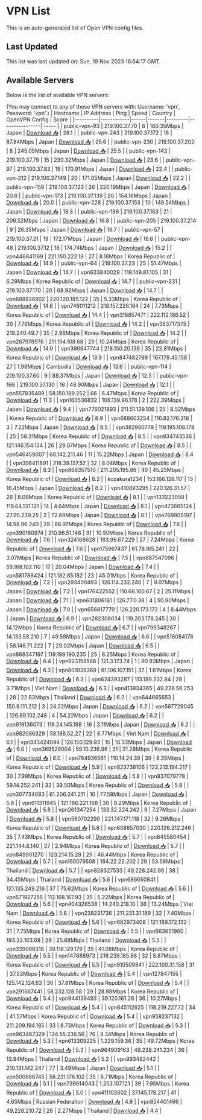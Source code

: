 # VPN List

This is an auto-generated list of Open VPN config files.

## Last Updated

This list was last updated on: Sun, 19 Nov 2023 16:54:17 GMT.

## Available Servers

Below is the list of available VPN servers:

(You may connect to any of these VPN servers with: Username: 'vpn', Password: 'vpn'.)
| Hostname | IP Address | Ping | Speed | Country | OpenVPN Config | Score |
|----------|------------|------|-------|---------|----------------| ----- |
| public-vpn-93 | 219.100.37.70 | 8 | 180.35Mbps | Japan | [Download 📥](./configs/server_0_JP.ovpn) | 28.1 |
| public-vpn-243 | 219.100.37.172 | 18 | 87.84Mbps | Japan | [Download 📥](./configs/server_1_JP.ovpn) | 25.6 |
| public-vpn-230 | 219.100.37.202 | 8 | 245.05Mbps | Japan | [Download 📥](./configs/server_2_JP.ovpn) | 25.5 |
| public-vpn-143 | 219.100.37.79 | 15 | 230.32Mbps | Japan | [Download 📥](./configs/server_3_JP.ovpn) | 23.6 |
| public-vpn-97 | 219.100.37.83 | 19 | 170.91Mbps | Japan | [Download 📥](./configs/server_4_JP.ovpn) | 22.4 |
| public-vpn-212 | 219.100.37.149 | 20 | 171.05Mbps | Japan | [Download 📥](./configs/server_5_JP.ovpn) | 22.2 |
| public-vpn-158 | 219.100.37.123 | 26 | 220.19Mbps | Japan | [Download 📥](./configs/server_6_JP.ovpn) | 20.6 |
| public-vpn-173 | 219.100.37.139 | 20 | 154.16Mbps | Japan | [Download 📥](./configs/server_7_JP.ovpn) | 20.0 |
| public-vpn-228 | 219.100.37.153 | 10 | 149.54Mbps | Japan | [Download 📥](./configs/server_8_JP.ovpn) | 18.3 |
| public-vpn-186 | 219.100.37.163 | 21 | 206.52Mbps | Japan | [Download 📥](./configs/server_9_JP.ovpn) | 16.8 |
| public-vpn-205 | 219.100.37.214 | 9 | 26.35Mbps | Japan | [Download 📥](./configs/server_10_JP.ovpn) | 16.7 |
| public-vpn-57 | 219.100.37.21 | 19 | 172.17Mbps | Japan | [Download 📥](./configs/server_11_JP.ovpn) | 16.6 |
| public-vpn-48 | 219.100.37.12 | 18 | 174.74Mbps | Japan | [Download 📥](./configs/server_12_JP.ovpn) | 15.2 |
| vpn446841169 | 221.150.222.19 | 27 | 8.18Mbps | Korea Republic of | [Download 📥](./configs/server_13_KR.ovpn) | 14.9 |
| public-vpn-64 | 219.100.37.23 | 25 | 51.47Mbps | Japan | [Download 📥](./configs/server_14_JP.ovpn) | 14.7 |
| vpn633840029 | 119.149.81.105 | 31 | 6.29Mbps | Korea Republic of | [Download 📥](./configs/server_15_KR.ovpn) | 14.7 |
| public-vpn-231 | 219.100.37.170 | 20 | 68.92Mbps | Japan | [Download 📥](./configs/server_16_JP.ovpn) | 14.7 |
| vpn688826902 | 220.120.185.122 | 35 | 5.33Mbps | Korea Republic of | [Download 📥](./configs/server_17_KR.ovpn) | 14.6 |
| vpn746011212 | 218.157.226.164 | 24 | 7.73Mbps | Korea Republic of | [Download 📥](./configs/server_18_KR.ovpn) | 14.4 |
| vpn318857471 | 222.112.186.52 | 30 | 7.76Mbps | Korea Republic of | [Download 📥](./configs/server_19_KR.ovpn) | 14.2 |
| vpn363717375 | 219.240.49.7 | 35 | 2.98Mbps | Korea Republic of | [Download 📥](./configs/server_20_KR.ovpn) | 14.2 |
| vpn287978976 | 211.194.108.68 | 29 | 10.24Mbps | Korea Republic of | [Download 📥](./configs/server_21_KR.ovpn) | 14.0 |
| vpn390647744 | 218.150.20.136 | 35 | 22.81Mbps | Korea Republic of | [Download 📥](./configs/server_22_KR.ovpn) | 13.9 |
| vpn847482799 | 167.179.45.158 | 27 | 1.98Mbps | Cambodia | [Download 📥](./configs/server_23_KH.ovpn) | 13.6 |
| public-vpn-114 | 219.100.37.60 | 9 | 88.37Mbps | Japan | [Download 📥](./configs/server_24_JP.ovpn) | 12.5 |
| public-vpn-166 | 219.100.37.130 | 16 | 48.90Mbps | Japan | [Download 📥](./configs/server_25_JP.ovpn) | 12.1 |
| vpn557835489 | 58.150.189.252 | 66 | 6.47Mbps | Korea Republic of | [Download 📥](./configs/server_26_KR.ovpn) | 11.3 |
| vpn160536832 | 106.139.96.178 | 2 | 222.39Mbps | Japan | [Download 📥](./configs/server_27_JP.ovpn) | 9.4 |
| vpn776021893 | 211.51.129.106 | 25 | 8.52Mbps | Korea Republic of | [Download 📥](./configs/server_28_KR.ovpn) | 8.9 |
| vpn688603254 | 116.82.176.218 | 3 | 7.22Mbps | Japan | [Download 📥](./configs/server_29_JP.ovpn) | 8.5 |
| vpn382960779 | 119.195.106.178 | 25 | 58.31Mbps | Korea Republic of | [Download 📥](./configs/server_30_KR.ovpn) | 8.5 |
| vpn834743536 | 121.146.154.134 | 26 | 29.07Mbps | Korea Republic of | [Download 📥](./configs/server_31_KR.ovpn) | 8.5 |
| vpn546459007 | 60.142.211.46 | 11 | 15.22Mbps | Japan | [Download 📥](./configs/server_32_JP.ovpn) | 8.4 |
| vpn396411891 | 218.39.137.52 | 32 | 8.04Mbps | Korea Republic of | [Download 📥](./configs/server_33_KR.ovpn) | 8.3 |
| vpn866357510 | 211.205.195.86 | 40 | 45.25Mbps | Korea Republic of | [Download 📥](./configs/server_34_KR.ovpn) | 8.2 |
| kozakura1234 | 153.166.128.117 | 13 | 16.45Mbps | Japan | [Download 📥](./configs/server_35_JP.ovpn) | 8.2 |
| vpn410893295 | 220.126.31.57 | 28 | 8.09Mbps | Korea Republic of | [Download 📥](./configs/server_36_KR.ovpn) | 8.1 |
| vpn133223058 | 116.64.131.121 | 14 | 4.64Mbps | Japan | [Download 📥](./configs/server_37_JP.ovpn) | 8.1 |
| vpn473665124 | 27.95.239.25 | 2 | 72.69Mbps | Japan | [Download 📥](./configs/server_38_JP.ovpn) | 8.1 |
| vpn769805197 | 14.58.96.240 | 29 | 66.97Mbps | Korea Republic of | [Download 📥](./configs/server_39_KR.ovpn) | 7.8 |
| vpn390160974 | 210.96.51.146 | 31 | 10.50Mbps | Korea Republic of | [Download 📥](./configs/server_40_KR.ovpn) | 7.6 |
| vpn324168628 | 183.96.67.229 | 27 | 7.24Mbps | Korea Republic of | [Download 📥](./configs/server_41_KR.ovpn) | 7.6 |
| vpn175967437 | 61.78.165.241 | 22 | 3.07Mbps | Korea Republic of | [Download 📥](./configs/server_42_KR.ovpn) | 7.5 |
| vpn887547096 | 59.168.102.110 | 17 | 20.04Mbps | Japan | [Download 📥](./configs/server_43_JP.ovpn) | 7.4 |
| vpn581788424 | 121.182.85.182 | 23 | 45.01Mbps | Korea Republic of | [Download 📥](./configs/server_44_KR.ovpn) | 7.2 |
| vpn293400493 | 126.114.232.240 | 7 | 9.07Mbps | Japan | [Download 📥](./configs/server_45_JP.ovpn) | 7.2 |
| vpn176422552 | 110.66.100.67 | 2 | 25.11Mbps | Japan | [Download 📥](./configs/server_46_JP.ovpn) | 7.1 |
| vpn631806181 | 126.77.0.38 | 4 | 50.90Mbps | Japan | [Download 📥](./configs/server_47_JP.ovpn) | 7.0 |
| vpn656817779 | 126.220.173.173 | 4 | 8.44Mbps | Japan | [Download 📥](./configs/server_48_JP.ovpn) | 6.9 |
| vpn282308034 | 119.203.178.245 | 30 | 14.12Mbps | Korea Republic of | [Download 📥](./configs/server_49_KR.ovpn) | 6.7 |
| vpn799348267 | 14.133.58.210 | 7 | 49.58Mbps | Japan | [Download 📥](./configs/server_50_JP.ovpn) | 6.6 |
| vpn516084178 | 58.146.71.222 | 7 | 29.02Mbps | Japan | [Download 📥](./configs/server_51_JP.ovpn) | 6.5 |
| vpn868347197 | 119.199.190.235 | 25 | 8.25Mbps | Korea Republic of | [Download 📥](./configs/server_52_KR.ovpn) | 6.4 |
| vpn923158586 | 121.3.173.74 | 1 | 90.93Mbps | Japan | [Download 📥](./configs/server_53_JP.ovpn) | 6.3 |
| vpn801039369 | 61.106.107.151 | 37 | 1.61Mbps | Korea Republic of | [Download 📥](./configs/server_54_KR.ovpn) | 6.3 |
| vpn624393287 | 113.189.232.84 | 28 | 3.71Mbps | Viet Nam | [Download 📥](./configs/server_55_VN.ovpn) | 6.3 |
| vpn413934365 | 49.228.56.253 | 28 | 22.83Mbps | Thailand | [Download 📥](./configs/server_56_TH.ovpn) | 6.2 |
| vpn644665653 | 150.9.111.212 | 3 | 24.22Mbps | Japan | [Download 📥](./configs/server_57_JP.ovpn) | 6.2 |
| vpn587729045 | 126.69.102.248 | 4 | 54.22Mbps | Japan | [Download 📥](./configs/server_58_JP.ovpn) | 6.2 |
| vpn919136073 | 119.24.145.198 | 16 | 3.11Mbps | Japan | [Download 📥](./configs/server_59_JP.ovpn) | 6.2 |
| vpn982086329 | 58.186.52.27 | 22 | 8.77Mbps | Viet Nam | [Download 📥](./configs/server_60_VN.ovpn) | 6.1 |
| vpn343424094 | 126.150.129.93 | 15 | 16.33Mbps | Japan | [Download 📥](./configs/server_61_JP.ovpn) | 6.0 |
| vpn369529004 | 59.10.236.96 | 31 | 31.28Mbps | Korea Republic of | [Download 📥](./configs/server_62_KR.ovpn) | 6.0 |
| vpn764936561 | 110.14.24.39 | 39 | 8.35Mbps | Korea Republic of | [Download 📥](./configs/server_63_KR.ovpn) | 5.9 |
| vpn823736106 | 123.213.194.217 | 30 | 7.99Mbps | Korea Republic of | [Download 📥](./configs/server_64_KR.ovpn) | 5.8 |
| vpn837079778 | 59.14.252.241 | 32 | 39.50Mbps | Korea Republic of | [Download 📥](./configs/server_65_KR.ovpn) | 5.8 |
| vpn307734083 | 61.206.241.211 | 10 | 77.58Mbps | Japan | [Download 📥](./configs/server_66_JP.ovpn) | 5.8 |
| vpn611311945 | 121.186.221.168 | 30 | 8.29Mbps | Korea Republic of | [Download 📥](./configs/server_67_KR.ovpn) | 5.8 |
| vpn261347254 | 133.32.224.242 | 9 | 7.27Mbps | Japan | [Download 📥](./configs/server_68_JP.ovpn) | 5.8 |
| vpn560702290 | 221.147.171.118 | 32 | 9.26Mbps | Korea Republic of | [Download 📥](./configs/server_69_KR.ovpn) | 5.8 |
| vpn608857030 | 220.126.212.246 | 35 | 7.43Mbps | Korea Republic of | [Download 📥](./configs/server_70_KR.ovpn) | 5.7 |
| vpn845580454 | 221.144.8.140 | 27 | 2.94Mbps | Korea Republic of | [Download 📥](./configs/server_71_KR.ovpn) | 5.7 |
| vpn849901270 | 123.214.15.28 | 29 | 46.44Mbps | Korea Republic of | [Download 📥](./configs/server_72_KR.ovpn) | 5.7 |
| vpn166079508 | 184.22.22.202 | 29 | 53.58Mbps | Thailand | [Download 📥](./configs/server_73_TH.ovpn) | 5.7 |
| vpn828327533 | 49.228.242.96 | 38 | 34.45Mbps | Thailand | [Download 📥](./configs/server_74_TH.ovpn) | 5.6 |
| vpn686650841 | 121.135.249.216 | 37 | 75.62Mbps | Korea Republic of | [Download 📥](./configs/server_75_KR.ovpn) | 5.6 |
| vpn571927255 | 112.168.167.93 | 35 | 5.22Mbps | Korea Republic of | [Download 📥](./configs/server_76_KR.ovpn) | 5.6 |
| vpn404326538 | 14.240.218.10 | 36 | 13.24Mbps | Viet Nam | [Download 📥](./configs/server_77_VN.ovpn) | 5.6 |
| vpn238231736 | 211.231.31.189 | 32 | 7.40Mbps | Korea Republic of | [Download 📥](./configs/server_78_KR.ovpn) | 5.6 |
| vpn682973408 | 121.189.172.132 | 31 | 7.75Mbps | Korea Republic of | [Download 📥](./configs/server_79_KR.ovpn) | 5.5 |
| vpn663651960 | 184.22.163.68 | 29 | 25.88Mbps | Thailand | [Download 📥](./configs/server_80_TH.ovpn) | 5.5 |
| vpn339086318 | 39.118.129.179 | 35 | 41.08Mbps | Korea Republic of | [Download 📥](./configs/server_81_KR.ovpn) | 5.5 |
| vpn147888973 | 218.239.185.88 | 32 | 8.87Mbps | Korea Republic of | [Download 📥](./configs/server_82_KR.ovpn) | 5.5 |
| vpn910509841 | 222.100.31.158 | 31 | 37.53Mbps | Korea Republic of | [Download 📥](./configs/server_83_KR.ovpn) | 5.4 |
| vpn127847155 | 125.142.124.63 | 30 | 37.81Mbps | Korea Republic of | [Download 📥](./configs/server_84_KR.ovpn) | 5.4 |
| vpn291667441 | 58.232.128.58 | 29 | 28.88Mbps | Korea Republic of | [Download 📥](./configs/server_85_KR.ovpn) | 5.4 |
| vpn944139493 | 39.120.161.28 | 36 | 10.27Mbps | Korea Republic of | [Download 📥](./configs/server_86_KR.ovpn) | 5.4 |
| vpn845112625 | 118.219.227.72 | 34 | 41.57Mbps | Korea Republic of | [Download 📥](./configs/server_87_KR.ovpn) | 5.4 |
| vpn958237132 | 211.209.194.185 | 33 | 8.73Mbps | Korea Republic of | [Download 📥](./configs/server_88_KR.ovpn) | 5.3 |
| vpn963467329 | 124.55.236.56 | 76 | 8.34Mbps | Korea Republic of | [Download 📥](./configs/server_89_KR.ovpn) | 5.3 |
| vpn613309225 | 1.229.159.36 | 35 | 49.72Mbps | Korea Republic of | [Download 📥](./configs/server_90_KR.ovpn) | 5.2 |
| vpn964909163 | 49.228.241.234 | 36 | 13.94Mbps | Thailand | [Download 📥](./configs/server_91_TH.ovpn) | 5.2 |
| vpn993482442 | 210.131.142.247 | 77 | 3.49Mbps | Japan | [Download 📥](./configs/server_92_JP.ovpn) | 5.1 |
| vpn500686745 | 58.231.176.102 | 35 | 8.71Mbps | Korea Republic of | [Download 📥](./configs/server_93_KR.ovpn) | 5.1 |
| vpn739614043 | 1.253.107.121 | 39 | 7.95Mbps | Korea Republic of | [Download 📥](./configs/server_94_KR.ovpn) | 5.0 |
| vpn411103602 | 37.145.178.217 | 41 | 4.65Mbps | Russian Federation | [Download 📥](./configs/server_95_RU.ovpn) | 4.8 |
| vpn854401466 | 49.228.210.72 | 28 | 2.27Mbps | Thailand | [Download 📥](./configs/server_96_TH.ovpn) | 4.4 |
